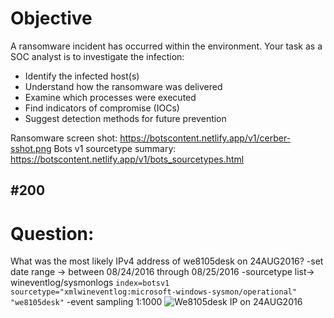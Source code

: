 #  Objective

A ransomware incident has occurred within the environment. Your task as a SOC analyst is to investigate the infection:
- Identify the infected host(s)
- Understand how the ransomware was delivered
- Examine which processes were executed
- Find indicators of compromise (IOCs)
- Suggest detection methods for future prevention

Ransomware screen shot: https://botscontent.netlify.app/v1/cerber-sshot.png
Bots v1 sourcetype summary: https://botscontent.netlify.app/v1/bots_sourcetypes.html

## #200 
# Question:
What was the most likely IPv4 address of we8105desk on 24AUG2016?
-set date range ->  between 08/24/2016 through 08/25/2016
-sourcetype list-> wineventlog/sysmonlogs
`index=botsv1 sourcetype="xmlwineventlog:microsoft-windows-sysmon/operational" "we8105desk"`
-event sampling 1:1000
![We8105desk IP on 24AUG2016](https://raw.githubusercontent.com/username/repo/branch/screenshots/we8105desk_ip.png)

